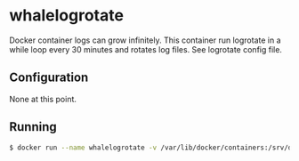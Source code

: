 # whalelogrotate

Docker container logs can grow infinitely. This container run logrotate in a
while loop every 30 minutes and rotates log files. See logrotate config file.

## Configuration

None at this point.

## Running

```bash
$ docker run --name whalelogrotate -v /var/lib/docker/containers:/srv/docker-logs state/whalelogrotate
```
